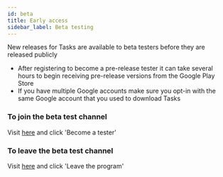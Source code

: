 ```yaml
---
id: beta
title: Early access
sidebar_label: Beta testing
---
```


New releases for Tasks are available to beta testers before they are released publicly

* After registering to become a pre-release tester it can take several hours to begin receiving pre-release versions from the Google Play Store
* If you have multiple Google accounts make sure you opt-in with the same Google account that you used to download Tasks

### To join the beta test channel

Visit [here](https://play.google.com/apps/testing/org.tasks) and click 'Become a tester'

### To leave the beta test channel

Visit [here](https://play.google.com/apps/testing/org.tasks) and click 'Leave the program'
